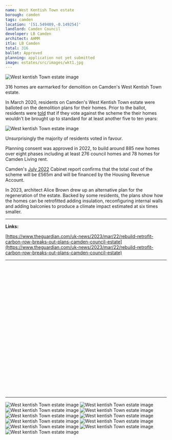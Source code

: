 ```yaml
---
name: West Kentish Town estate 
borough: camden
tags: camden 
location: '[51.549409,-0.149254]'
landlord: Camden Council
developer: LB Camden
architect: AHMM
itla: LB Camden
total: 316
ballot: Approved
planning: application not yet submitted
image: estates/src/images/wkt1.jpg
---
```

![West kentish Town estate image](src/images/wkt1.jpg)

316 homes are earmarked for demolition on Camden's West Kentish Town estate.

In March 2020, residents on Camden's West Kentish Town estate were balloted on the demolition plans for their homes.
Prior to the ballot, residents were [told](/images/wtoffer.pdf) that if they vote against the scheme the their homes wouldn't be brought up to standard for at least another five to ten years: 

![West kentish Town estate image](src/images/wktvote.png)

Unsurprisingly the majority of residents voted in favour.

Planning consent was approved in 2022, to build around 885 new homes over eight phases including at least 276 council homes and 78 homes for Camden Living rent. 

Camden's [July 2022](https://democracy.camden.gov.uk/documents/s105347/11%20Future%20of%20West%20Kentish%20Town%20Estate_Part%20I_July22_signed.pdf) Cabinet report confirms that the total cost of the scheme will be £565m and will be financed by the Housing Revenue Account.

In 2023, architect Alice Brown drew up an alternative plan for the regeneration of the estate. Backed by some residents, the plans show how the homes can be retrofitted adding insulation, reconfiguring internal walls and adding balconies to produce a climate impact estimated at six times smaller. 

---

__Links:__ 

[https://www.theguardian.com/uk-news/2023/mar/22/rebuild-retrofit-carbon-row-breaks-out-plans-camden-council-estate](https://www.theguardian.com/uk-news/2023/mar/22/rebuild-retrofit-carbon-row-breaks-out-plans-camden-council-estate)

---

<!------------THE CODE BELOW RENDERS THE MAP - DO NOT EDIT! ---------------------------->

<div id="map" style="width: 100%; height: 400px;"></div>

<script>
  var map = L.map('map').setView({{ location }}, 13);
  L.tileLayer('https://tile.openstreetmap.org/{z}/{x}/{y}.png', {
  maxZoom: 19,
attribution: '&copy; <a href="http://www.openstreetmap.org/copyright">OpenStreetMap</a>'
}).addTo(map);
var circle = L.circle({{ location }}, {
    color: 'red',
    fillColor: '#f03',
    fillOpacity: 0.5,
    radius: 500
}).addTo(map);
</script>

---

![West kentish Town estate image](src/images/wkt2.jpg)
  ![West kentish Town estate image](src/images/wkt3.jpg)
  ![West kentish Town estate image](src/images/wkt4.jpg)
  ![West kentish Town estate image](src/images/wkt5.jpg)
  ![West kentish Town estate image](src/images/wkt6.jpg)
  ![West kentish Town estate image](src/images/wkt7.jpg)
  ![West kentish Town estate image](src/images/wkt8.jpg)
  ![West kentish Town estate image](src/images/wkt9.jpg)
  ![West kentish Town estate image](src/images/wkt10.jpg)
  ![West kentish Town estate image](src/images/wkt11.jpg)
  ![West kentish Town estate image](src/images/wkt12.jpg)
